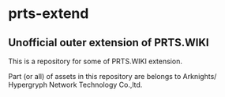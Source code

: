 # prts-extend
 Unofficial outer extension of PRTS.WIKI
 ---
 This is a repository for some of PRTS.WIKI extension.
 
 Part (or all) of assets in this repository are belongs to Arknights/ Hypergryph Network Technology Co.,ltd.
